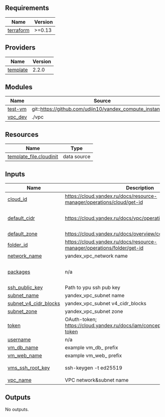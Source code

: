 ## Requirements

| Name | Version |
|------|---------|
| <a name="requirement_terraform"></a> [terraform](#requirement\_terraform) | >=0.13 |

## Providers

| Name | Version |
|------|---------|
| <a name="provider_template"></a> [template](#provider\_template) | 2.2.0 |

## Modules

| Name | Source | Version |
|------|--------|---------|
| <a name="module_test-vm"></a> [test-vm](#module\_test-vm) | git::https://github.com/udjin10/yandex_compute_instance.git | main |
| <a name="module_vpc_dev"></a> [vpc\_dev](#module\_vpc\_dev) | ./vpc | n/a |

## Resources

| Name | Type |
|------|------|
| [template_file.cloudinit](https://registry.terraform.io/providers/hashicorp/template/latest/docs/data-sources/file) | data source |

## Inputs

| Name | Description | Type | Default | Required |
|------|-------------|------|---------|:--------:|
| <a name="input_cloud_id"></a> [cloud\_id](#input\_cloud\_id) | https://cloud.yandex.ru/docs/resource-manager/operations/cloud/get-id | `string` | n/a | yes |
| <a name="input_default_cidr"></a> [default\_cidr](#input\_default\_cidr) | https://cloud.yandex.ru/docs/vpc/operations/subnet-create | `list(string)` | <pre>[<br>  "10.0.1.0/24"<br>]</pre> | no |
| <a name="input_default_zone"></a> [default\_zone](#input\_default\_zone) | https://cloud.yandex.ru/docs/overview/concepts/geo-scope | `string` | `"ru-central1-a"` | no |
| <a name="input_folder_id"></a> [folder\_id](#input\_folder\_id) | https://cloud.yandex.ru/docs/resource-manager/operations/folder/get-id | `string` | n/a | yes |
| <a name="input_network_name"></a> [network\_name](#input\_network\_name) | yandex\_vpc\_network name | `string` | n/a | yes |
| <a name="input_packages"></a> [packages](#input\_packages) | n/a | `list` | <pre>[<br>  "nginx"<br>]</pre> | no |
| <a name="input_ssh_public_key"></a> [ssh\_public\_key](#input\_ssh\_public\_key) | Path to ypu ssh pub key | `string` | `"/home/vagrant/.ssh/id_ed25519.pub"` | no |
| <a name="input_subnet_name"></a> [subnet\_name](#input\_subnet\_name) | yandex\_vpc\_subnet name | `string` | n/a | yes |
| <a name="input_subnet_v4_cidr_blocks"></a> [subnet\_v4\_cidr\_blocks](#input\_subnet\_v4\_cidr\_blocks) | yandex\_vpc\_subnet v4\_cidr\_blocks | `string` | n/a | yes |
| <a name="input_subnet_zone"></a> [subnet\_zone](#input\_subnet\_zone) | yandex\_vpc\_subnet zone | `string` | n/a | yes |
| <a name="input_token"></a> [token](#input\_token) | OAuth-token; https://cloud.yandex.ru/docs/iam/concepts/authorization/oauth-token | `string` | n/a | yes |
| <a name="input_username"></a> [username](#input\_username) | n/a | `string` | `"ubuntu"` | no |
| <a name="input_vm_db_name"></a> [vm\_db\_name](#input\_vm\_db\_name) | example vm\_db\_ prefix | `string` | `"netology-develop-platform-db"` | no |
| <a name="input_vm_web_name"></a> [vm\_web\_name](#input\_vm\_web\_name) | example vm\_web\_ prefix | `string` | `"netology-develop-platform-web"` | no |
| <a name="input_vms_ssh_root_key"></a> [vms\_ssh\_root\_key](#input\_vms\_ssh\_root\_key) | ssh-keygen -t ed25519 | `string` | `"ubuntu:ssh-ed25519 AAAAC3NzaC1lZDI1NTE5AAAAINiFCb8W4biGF2NZpeR3gAy18yOBfpL0uozhmngmWDdu vagrant@server1"` | no |
| <a name="input_vpc_name"></a> [vpc\_name](#input\_vpc\_name) | VPC network&subnet name | `string` | `"develop"` | no |

## Outputs

No outputs.
